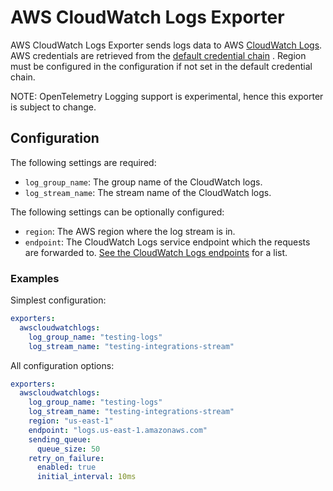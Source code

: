 # AWS CloudWatch Logs Exporter

AWS CloudWatch Logs Exporter sends logs data to
AWS [CloudWatch Logs](https://docs.aws.amazon.com/AmazonCloudWatch/latest/logs/WhatIsCloudWatchLogs.html). AWS
credentials are retrieved from
the [default credential chain](https://docs.aws.amazon.com/sdk-for-go/v1/developer-guide/configuring-sdk.html#specifying-credentials)
. Region must be configured in the configuration if not set in the default credential chain.

NOTE: OpenTelemetry Logging support is experimental, hence this exporter is subject to change.

## Configuration

The following settings are required:

- `log_group_name`: The group name of the CloudWatch logs.
- `log_stream_name`: The stream name of the CloudWatch logs.

The following settings can be optionally configured:

- `region`: The AWS region where the log stream is in.
- `endpoint`: The CloudWatch Logs service endpoint which the requests are forwarded
  to. [See the CloudWatch Logs endpoints](https://docs.aws.amazon.com/general/latest/gr/cwl_region.html) for a list.

### Examples

Simplest configuration:

```yaml
exporters:
  awscloudwatchlogs:
    log_group_name: "testing-logs"
    log_stream_name: "testing-integrations-stream"
```

All configuration options:

```yaml
exporters:
  awscloudwatchlogs:
    log_group_name: "testing-logs"
    log_stream_name: "testing-integrations-stream"
    region: "us-east-1"
    endpoint: "logs.us-east-1.amazonaws.com"
    sending_queue:
      queue_size: 50
    retry_on_failure:
      enabled: true
      initial_interval: 10ms
```
